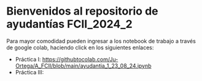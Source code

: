 # Bienvenidos al repositorio de ayudantías FCII_2024_2
Para mayor comodidad pueden ingresar a los notebook de trabajo a través de google colab, haciendo click en los siguientes enlaces: 
* Práctica I: https://githubtocolab.com/Ju-Ortega/A_FCII/blob/main/ayudantia_1_23_08_24.ipynb
* Práctica III: 
